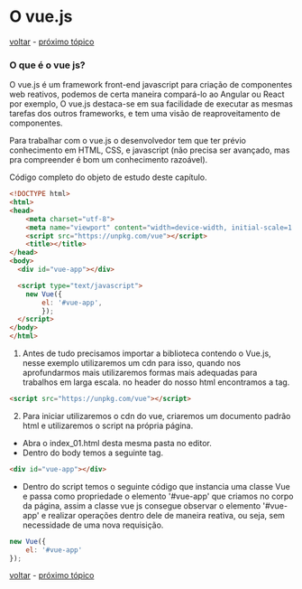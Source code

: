 # O vue.js 
[voltar](https://github.com/CleverMatias/vueJsPlayList#tutorial-vue-js-por-matias-web-dev) - [próximo tópico](https://github.com/CleverMatias/vueJsPlayList/tree/master/P1_vue_instance#vue-instance)

### O que é o vue js?

O vue.js é um framework front-end javascript para criação de componentes web reativos, podemos de certa maneira compará-lo ao Angular ou React por exemplo, O vue.js destaca-se em sua facilidade de executar as mesmas tarefas dos outros frameworks, e tem uma visão de reaproveitamento de componentes.

Para trabalhar com o vue.js o desenvolvedor tem que ter prévio conhecimento em HTML, CSS, e javascript (não precisa ser avançado, mas pra compreender é bom um conhecimento razoável).

Código completo do objeto de estudo deste capítulo.
```html
<!DOCTYPE html>
<html>
<head>
	<meta charset="utf-8">
	<meta name="viewport" content="width=device-width, initial-scale=1.0">
	<script src="https://unpkg.com/vue"></script>
	<title></title>
</head>
<body>
  <div id="vue-app"></div>

  <script type="text/javascript">
  	new Vue({
		el: '#vue-app',
	    });
  </script>
</body>
</html>
```

1. Antes de tudo precisamos importar a biblioteca contendo o Vue.js, nesse exemplo utilizaremos um cdn para isso, quando nos aprofundarmos mais utilizaremos formas mais adequadas para trabalhos em larga escala. no header do nosso html encontramos a tag.
```html
<script src="https://unpkg.com/vue"></script>
```
2. Para iniciar utilizaremos o cdn do vue, criaremos um documento padrão html e utilizaremos o script na própria página.
* Abra o index_01.html desta mesma pasta no editor.
* Dentro do body temos a seguinte tag.
```html
<div id="vue-app"></div>
```
* Dentro do script temos o seguinte código que instancia uma classe Vue e passa como propriedade o elemento '#vue-app' que criamos no corpo da página, assim a classe vue js consegue observar o elemento '#vue-app' e realizar operações dentro dele de maneira reativa, ou seja, sem necessidade de uma nova requisição.
```javascript
new Vue({
	el: '#vue-app'
}); 
```

[voltar](https://github.com/CleverMatias/vueJsPlayList#tutorial-vue-js-por-matias-web-dev) - [próximo tópico](https://github.com/CleverMatias/vueJsPlayList/tree/master/P1_vue_instance#vue-instance)